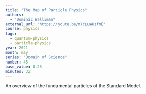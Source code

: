 ```yaml
---
title: "The Map of Particle Physics"
authors:
  - "Dominic Walliman"
external_url: "https://youtu.be/mYcLuWHzfmE"
course: physics
tags:
  - quantum-physics
  - particle-physics
year: 2021
month: may
series: "Domain of Science"
number: 45
base_value: 0.25
minutes: 32
---
```


An overview of the fundamental particles of the Standard Model.
